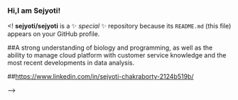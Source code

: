 ### Hi,I am Sejyoti!

<!
**sejyoti/sejyoti** is a ✨ _special_ ✨ repository because its `README.md` (this file) appears on your GitHub profile.

##A strong understanding of biology and programming, as well as the ability to manage cloud platform with customer service knowledge and the most recent developments in data analysis.

##https://www.linkedin.com/in/sejyoti-chakraborty-2124b519b/



-->

